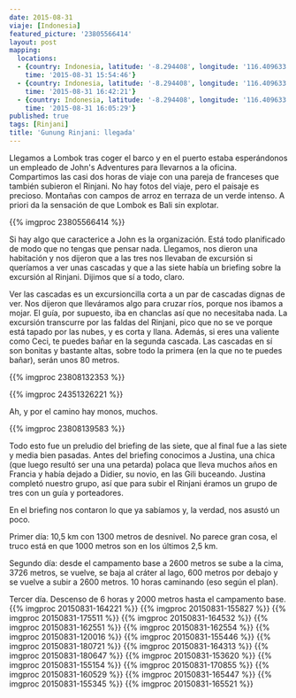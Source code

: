```yaml
---
date: 2015-08-31
viaje: [Indonesia]
featured_picture: '23805566414'
layout: post
mapping:
  locations:
  - {country: Indonesia, latitude: '-8.294408', longitude: '116.409633', place: Bayan,
    time: '2015-08-31 15:54:46'}
  - {country: Indonesia, latitude: '-8.294408', longitude: '116.409633', place: Bayan,
    time: '2015-08-31 16:42:21'}
  - {country: Indonesia, latitude: '-8.294408', longitude: '116.409633', place: Bayan,
    time: '2015-08-31 16:05:29'}
published: true
tags: [Rinjani]
title: 'Gunung Rinjani: llegada'
---
```


Llegamos a Lombok tras coger el barco y en el puerto estaba esperándonos un empleado de John's Adventures para llevarnos a la oficina. Compartimos las casi dos horas de viaje con una pareja de franceses que también subieron el Rinjani. No hay fotos del viaje, pero el paisaje es precioso. Montañas con campos de arroz en terraza de un verde intenso. A priori da la sensación de que Lombok es Bali sin explotar.

{{% imgproc 23805566414 %}}

Si hay algo que caracterice a John es la organización. Está todo planificado de modo que no tengas que pensar nada. Llegamos, nos dieron una habitación y nos dijeron que a las tres nos llevaban de excursión si queríamos a ver unas cascadas y que a las siete había un briefing sobre la excursión al Rinjani. Dijimos que sí a todo, claro.

Ver las cascadas es un excursioncilla corta a un par de cascadas dignas de ver. Nos dijeron que lleváramos algo para cruzar ríos, porque nos ibamos a mojar. El guía, por supuesto, iba en chanclas así que no necesitaba nada. La excursión transcurre por las faldas del Rinjani, pico que no se ve porque está tapado por las nubes, y es corta y llana. Además, si eres una valiente como Ceci, te puedes bañar en la segunda cascada. Las cascadas en sí son bonitas y bastante altas, sobre todo la primera (en la que no te puedes bañar), serán unos 80 metros.

{{% imgproc 23808132353 %}}

{{% imgproc 24351326221 %}}

Ah, y por el camino hay monos, muchos.

{{% imgproc 23808139583 %}}

Todo esto fue un preludio del briefing de las siete, que al final fue a las siete y media bien pasadas. Antes del briefing conocimos a Justina, una chica (que luego resultó ser una una petarda) polaca que lleva muchos años en Francia y había dejado a Didier, su novio, en las Gili buceando. Justina completó nuestro grupo, así que para subir el Rinjani éramos un grupo de tres con un guía y porteadores.

En el briefing nos contaron lo que ya sabíamos y, la verdad, nos asustó un poco.

Primer día: 10,5 km con 1300 metros de desnivel. No parece gran cosa, el truco está en que 1000 metros son en los últimos 2,5 km.

Segundo día: desde el campamento base a 2600 metros se sube a la cima, 3726 metros, se vuelve, se baja al cráter al lago, 600 metros por debajo y se vuelve a subir a 2600 metros. 10 horas caminando (eso según el plan).

Tercer día. Descenso de 6 horas y 2000 metros hasta el campamento base.
{{% imgproc 20150831-164221 %}}
{{% imgproc 20150831-155827 %}}
{{% imgproc 20150831-175511 %}}
{{% imgproc 20150831-164532 %}}
{{% imgproc 20150831-162551 %}}
{{% imgproc 20150831-162554 %}}
{{% imgproc 20150831-120016 %}}
{{% imgproc 20150831-155446 %}}
{{% imgproc 20150831-180721 %}}
{{% imgproc 20150831-164313 %}}
{{% imgproc 20150831-180647 %}}
{{% imgproc 20150831-153620 %}}
{{% imgproc 20150831-155154 %}}
{{% imgproc 20150831-170855 %}}
{{% imgproc 20150831-160529 %}}
{{% imgproc 20150831-165447 %}}
{{% imgproc 20150831-155345 %}}
{{% imgproc 20150831-165521 %}}
